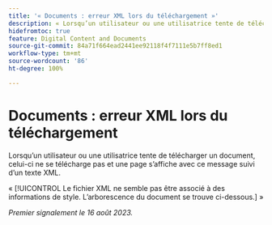 ```yaml
---
title: '« Documents : erreur XML lors du téléchargement »'
description: « Lorsqu’un utilisateur ou une utilisatrice tente de télécharger un document, celui-ci ne se télécharge pas et une page s’affiche avec un message suivi d’un texte XML. »
hidefromtoc: true
feature: Digital Content and Documents
source-git-commit: 84a71f664ead2441ee92118f4f7111e5b7ff8ed1
workflow-type: tm+mt
source-wordcount: '86'
ht-degree: 100%

---
```



# Documents : erreur XML lors du téléchargement

<!--WF, WFP TOCs-->

Lorsqu’un utilisateur ou une utilisatrice tente de télécharger un document, celui-ci ne se télécharge pas et une page s’affiche avec ce message suivi d’un texte XML.

« [!UICONTROL Le fichier XML ne semble pas être associé à des informations de style. L’arborescence du document se trouve ci-dessous.] »

_Premier signalement le 16 août 2023._
